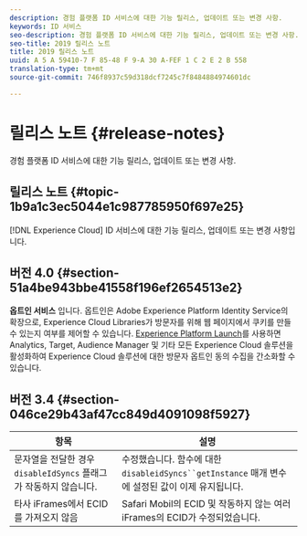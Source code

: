 ```yaml
---
description: 경험 플랫폼 ID 서비스에 대한 기능 릴리스, 업데이트 또는 변경 사항.
keywords: ID 서비스
seo-description: 경험 플랫폼 ID 서비스에 대한 기능 릴리스, 업데이트 또는 변경 사항.
seo-title: 2019 릴리스 노트
title: 2019 릴리스 노트
uuid: A 5 A 59410-7 F 85-48 F 9-A 30 A-FEF 1 C 2 E 2 B 558
translation-type: tm+mt
source-git-commit: 746f8937c59d318dcf7245c7f8484884974601dc

---
```



# 릴리스 노트 {#release-notes}

경험 플랫폼 ID 서비스에 대한 기능 릴리스, 업데이트 또는 변경 사항.

## 릴리스 노트 {#topic-1b9a1c3ec5044e1c987785950f697e25}

[!DNL Experience Cloud] ID 서비스에 대한 기능 릴리스, 업데이트 또는 변경 사항입니다.

## 버전 4.0 {#section-51a4be943bbe41558f196ef2654513e2}

**옵트인 서비스** 입니다. 옵트인은 Adobe Experience Platform Identity Service의 확장으로, Experience Cloud Libraries가 방문자를 위해 웹 페이지에서 쿠키를 만들 수 있는지 여부를 제어할 수 있습니다. [Experience Platform Launch](https://docs.adobelaunch.com/)를 사용하면 Analytics, Target, Audience Manager 및 기타 모든 Experience Cloud 솔루션을 활성화하여 Experience Cloud 솔루션에 대한 방문자 옵트인 동의 수집을 간소화할 수 있습니다.

## 버전 3.4 {#section-046ce29b43af47cc849d4091098f5927}

| 항목 | 설명 |
|---|---|
| 문자열을 전달한 경우 `disableIdSyncs` 플래그가 작동하지 않습니다. | 수정했습니다. 함수에 대한 `disableidSyncs``getInstance` 매개 변수에 설정된 값이 이제 유지됩니다. |
| 타사 iFrames에서 ECID를 가져오지 않음 | Safari Mobil의 ECID 및 작동하지 않는 여러 iFrames의 ECID가 수정되었습니다. |

